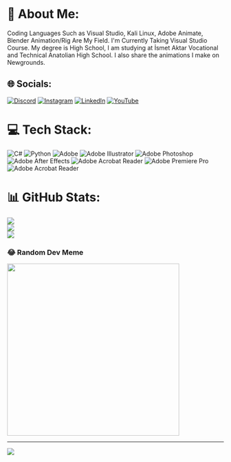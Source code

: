 # 💫 About Me:
Coding Languages Such as Visual Studio, Kali Linux, Adobe Animate, Blender Animation/Rig Are My Field. I'm Currently Taking Visual Studio Course. My degree is High School, I am studying at İsmet Aktar Vocational and Technical Anatolian High School. I also share the animations I make on Newgrounds.


## 🌐 Socials:
[![Discord](https://img.shields.io/badge/Discord-%237289DA.svg?logo=discord&logoColor=white)](https://discord.gg/Talactraz) [![Instagram](https://img.shields.io/badge/Instagram-%23E4405F.svg?logo=Instagram&logoColor=white)](https://instagram.com/talactrazz) [![LinkedIn](https://img.shields.io/badge/LinkedIn-%230077B5.svg?logo=linkedin&logoColor=white)](https://linkedin.com/in/talactraz) [![YouTube](https://img.shields.io/badge/YouTube-%23FF0000.svg?logo=YouTube&logoColor=white)](https://youtube.com/@https://youtube.com/@Talactraz?si=57nkxQKBtE8eT0jh) 

# 💻 Tech Stack:
![C#](https://img.shields.io/badge/c%23-%23239120.svg?style=for-the-badge&logo=csharp&logoColor=white) ![Python](https://img.shields.io/badge/python-3670A0?style=for-the-badge&logo=python&logoColor=ffdd54) ![Adobe](https://img.shields.io/badge/adobe-%23FF0000.svg?style=for-the-badge&logo=adobe&logoColor=white) ![Adobe Illustrator](https://img.shields.io/badge/adobe%20illustrator-%23FF9A00.svg?style=for-the-badge&logo=adobe%20illustrator&logoColor=white) ![Adobe Photoshop](https://img.shields.io/badge/adobe%20photoshop-%2331A8FF.svg?style=for-the-badge&logo=adobe%20photoshop&logoColor=white) ![Adobe After Effects](https://img.shields.io/badge/Adobe%20After%20Effects-9999FF.svg?style=for-the-badge&logo=Adobe%20After%20Effects&logoColor=white) ![Adobe Acrobat Reader](https://img.shields.io/badge/Adobe%20Acrobat%20Reader-EC1C24.svg?style=for-the-badge&logo=Adobe%20Acrobat%20Reader&logoColor=white) ![Adobe Premiere Pro](https://img.shields.io/badge/Adobe%20Premiere%20Pro-9999FF.svg?style=for-the-badge&logo=Adobe%20Premiere%20Pro&logoColor=white) ![Adobe Acrobat Reader](https://img.shields.io/badge/Adobe%20Acrobat%20Reader-EC1C24.svg?style=for-the-badge&logo=Adobe%20Acrobat%20Reader&logoColor=white)
# 📊 GitHub Stats:
![](https://github-readme-stats.vercel.app/api?username=Talactraz&theme=dark&hide_border=false&include_all_commits=false&count_private=false)<br/>
![](https://github-readme-streak-stats.herokuapp.com/?user=Talactraz&theme=dark&hide_border=false)<br/>
![](https://github-readme-stats.vercel.app/api/top-langs/?username=Talactraz&theme=dark&hide_border=false&include_all_commits=false&count_private=false&layout=compact)

### 😂 Random Dev Meme
<img src='https://randommeme-five.vercel.app/' style="height: 400px;"/>

---
[![](https://visitcount.itsvg.in/api?id=Talactraz&icon=5&color=2)](https://visitcount.itsvg.in)

<!-- Proudly created with GPRM ( https://gprm.itsvg.in ) -->